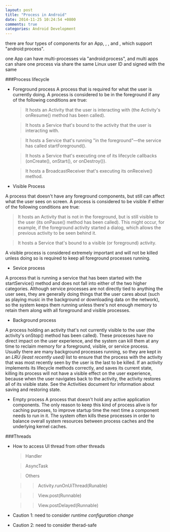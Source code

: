 ```yaml
---
layout: post
title: "Process in Android"
date: 2014-11-25 10:24:54 +0800
comments: true
categories: Android Development
---
```


there are four types of components for an App, <activity>, <service>, <receiver> and <provider>, which support "android:process".

one App can have multi-processes via "android:process", and multi apps can share one process via share the same Linux user ID and signed with the same

###Process lifecycle

* Foreground process
A process that is required for what the user is currently doing. A process is considered to be in the foreground if any of the following conditions are true:

  > It hosts an Activity that the user is interacting with (the Activity's onResume() method has been called).
    
  > It hosts a Service that's bound to the activity that the user is interacting with.
  
  > It hosts a Service that's running "in the foreground"—the service has called startForeground().
  
  > It hosts a Service that's executing one of its lifecycle callbacks (onCreate(), onStart(), or onDestroy()).
  
  >It hosts a BroadcastReceiver that's executing its onReceive() method.

* Visible Process

A process that doesn't have any foreground components, but still can affect what the user sees on screen. A process is considered to be visible if either of the following conditions are true:

  >It hosts an Activity that is not in the foreground, but is still visible to the user (its onPause() method has been called). This might occur, for example, if the foreground activity started a dialog, which allows the previous activity to be seen behind it.
  
  >It hosts a Service that's bound to a visible (or foreground) activity.
  
A visible process is considered extremely important and will not be killed unless doing so is required to keep all foreground processes running.

* Sevice process

A process that is running a service that has been started with the startService() method and does not fall into either of the two higher categories. Although service processes are not directly tied to anything the user sees, they are generally doing things that the user cares about (such as playing music in the background or downloading data on the network), so the system keeps them running unless there's not enough memory to retain them along with all foreground and visible processes.

* Background process

A process holding an activity that's not currently visible to the user (the activity's onStop() method has been called). These processes have no direct impact on the user experience, and the system can kill them at any time to reclaim memory for a foreground, visible, or service process. Usually there are many background processes running, so they are kept in an *LRU (least recently used)* list to ensure that the process with the activity that was most recently seen by the user is the last to be killed. If an activity implements its lifecycle methods correctly, and saves its current state, killing its process will not have a visible effect on the user experience, because when the user navigates back to the activity, the activity restores all of its visible state. See the Activities document for information about saving and restoring state.

* Empty process
A process that doesn't hold any active application components. The only reason to keep this kind of process alive is for caching purposes, to improve startup time the next time a component needs to run in it. The system often kills these processes in order to balance overall system resources between process caches and the underlying kernel caches.

###Threads

* How to access UI thread from other threads
  > Handler

  > AsyncTask

  > Others

    >> Activity.runOnUiThread(Runable)

    >> View.post(Runnable)

    >> View.postDelayed(Runnable)


* Caution 1: need to consider *runtime configuration change*

* Caution 2: need to consider therad-safe


